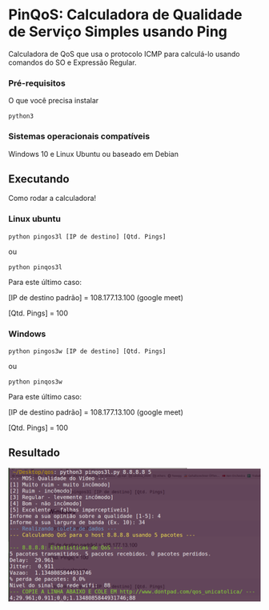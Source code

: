 # PinQoS: Calculadora de Qualidade de Serviço Simples usando Ping

Calculadora de QoS que usa o protocolo ICMP para calculá-lo usando comandos do SO e Expressão Regular.

### Pré-requisitos

O que você precisa instalar

```
python3
```

### Sistemas operacionais compatíveis

Windows 10 e Linux Ubuntu ou baseado em Debian

## Executando

Como rodar a calculadora! 

### Linux ubuntu

```
python pingos3l [IP de destino] [Qtd. Pings]
```
ou

```
python pinqos3l
```
Para este último caso:

[IP de destino padrão] = 108.177.13.100 (google meet)

[Qtd. Pings] = 100


### Windows

```
python pingos3w [IP de destino] [Qtd. Pings]
```
ou

```
python pinqos3w
```

Para este último caso:

[IP de destino padrão] = 108.177.13.100 (google meet)

[Qtd. Pings] = 100


## Resultado

![Exemplo de execução no Linux](exemplo.png)

